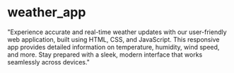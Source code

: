 # weather_app
"Experience accurate and real-time weather updates with our user-friendly web application, built using HTML, CSS, and JavaScript. This responsive app provides detailed information on temperature, humidity, wind speed, and more. Stay prepared with a sleek, modern interface that works seamlessly across devices."

